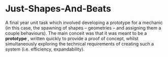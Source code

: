 # Just-Shapes-And-Beats

A final year unit task which involved developing a prototype for a mechanic (in this case, the spawning of shapes – geometries – and assigning them a couple behaviours).
The main conceit was that it was meant to be a <b> prototype </b>, written quickly to provide a proof of concept, whilst simultaneously exploring the technical requirements
of creating such a system (i.e. efficiency, expandability).
